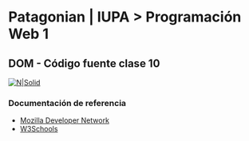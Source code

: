 # Patagonian | IUPA > Programación Web 1

## DOM - Código fuente clase 10

[![N|Solid](https://i.ibb.co/Lx0x9VH/iupa.png)](https://iupa.edu.ar/campus/login/index.php)

### Documentación de referencia

- [Mozilla Developer Network](https://developer.mozilla.org/es/docs/DOM)
- [W3Schools](https://www.w3schools.com/js/js_htmldom.asp)
